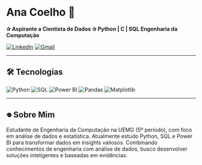 # Ana Coelho 🐇
**✰ Aspirante a Cientista de Dados ✰ 
  Python | C | SQL
  Engenharia da Computação**  


[![LinkedIn](https://img.shields.io/badge/LinkedIn-0077B5?style=flat&logo=linkedin&logoColor=white)](https://www.linkedin.com/in/seu-linkedin)
[![Gmail](https://img.shields.io/badge/Gmail-D14836?style=flat&logo=gmail&logoColor=white)](mailto:seu-email@gmail.com)

---

## 🛠 Tecnologias

![Python](https://img.shields.io/badge/Python-3776AB?style=for-the-badge&logo=python&logoColor=white)
![SQL](https://img.shields.io/badge/SQL-4479A1?style=for-the-badge&logo=postgresql&logoColor=white)
![Power BI](https://img.shields.io/badge/Power_BI-F2C811?style=for-the-badge&logo=powerbi&logoColor=black)
![Pandas](https://img.shields.io/badge/Pandas-150458?style=for-the-badge&logo=pandas&logoColor=white)
![Matplotlib](https://img.shields.io/badge/Matplotlib-11557C?style=for-the-badge)

---

## 𖦹 Sobre Mim

Estudante de Engenharia da Computação na UEMG (5º período), com foco em análise de dados e estatística. Atualmente estudo Python, SQL e Power BI para transformar dados em insights valiosos. Combinando conhecimentos de engenharia com análise de dados, busco desenvolver soluções inteligentes e baseadas em evidências.

